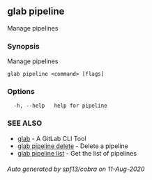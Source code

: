 ## glab pipeline

Manage pipelines

### Synopsis

Manage pipelines

```
glab pipeline <command> [flags]
```

### Options

```
  -h, --help   help for pipeline
```

### SEE ALSO

* [glab](glab.md)	 - A GitLab CLI Tool
* [glab pipeline delete](glab_pipeline_delete.md)	 - Delete a pipeline
* [glab pipeline list](glab_pipeline_list.md)	 - Get the list of pipelines

###### Auto generated by spf13/cobra on 11-Aug-2020
